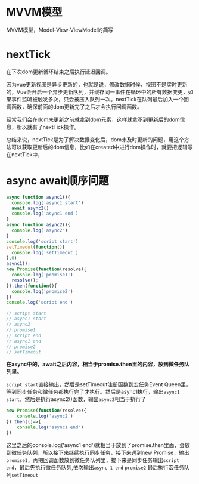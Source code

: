 # MVVM模型

MVVM模型，Model-View-ViewModel的简写





# nextTick

在下次dom更新循环结束之后执行延迟回调。

因为vue更新视图是异步更新的，也就是说，修改数据时候，视图不是实时更新的，Vue会开启一个异步更新队列，并缓存同一事件在循环中的所有数据变更，如果事件监听被触发多次，只会被压入队列一次。nextTick在队列最后加入一个回调函数，确保前面的dom更新完了之后才会执行回调函数。

经常我们会在dom未更新之前就拿到dom元素，这样就拿不到更新后的dom信息，所以就有了nextTick操作。

总结来说，nextTick是为了解决数据变化后，dom未及时更新的问题，用这个方法可以获取更新后的dom信息，比如在created中进行dom操作时，就要把逻辑写在nextTick中，

# async await顺序问题

```js
async function async1(){
  console.log('async1 start')
  await async2()
  console.log('async1 end')
}
async function async2(){
  console.log('async2')
}
console.log('script start')
setTimeout(function(){
  console.log('setTimeout') 
},0)  
async1();
new Promise(function(resolve){
  console.log('promise1')
  resolve();
}).then(function(){
  console.log('promise2')
})
console.log('script end')
```

```js
// script start
// async1 start
// async2
// promise1
// script end
// async1 end
// promise2
// setTimeout
```

**在async中的，await之后内容，相当于promise.then里的内容，放到微任务队列里。**

`script start`直接输出，然后是setTimeout注册函数到宏任务Event Queen里，等到同步任务和微任务都执行完了才执行。然后是async1执行，输出`async1 start`，然后是执行async2()函数，输出`async2`相当于执行了

```js
new Promise(function(resolve){
	console.log('async2')
}).then(()=>{
    console.log('async1 end')
})
```

这里之后的console.log('async1 end')就相当于放到了promise.then里面，会放到微任务队列，所以接下来继续执行同步任务，接下来遇到new Promise，输出`promise1`，再把回调函数放到微任务队列里，接下来是同步任务输出`script end`，最后先执行微任务队列,依次输出`async 1 end` `promise2` 最后执行宏任务队列`setTimeout`